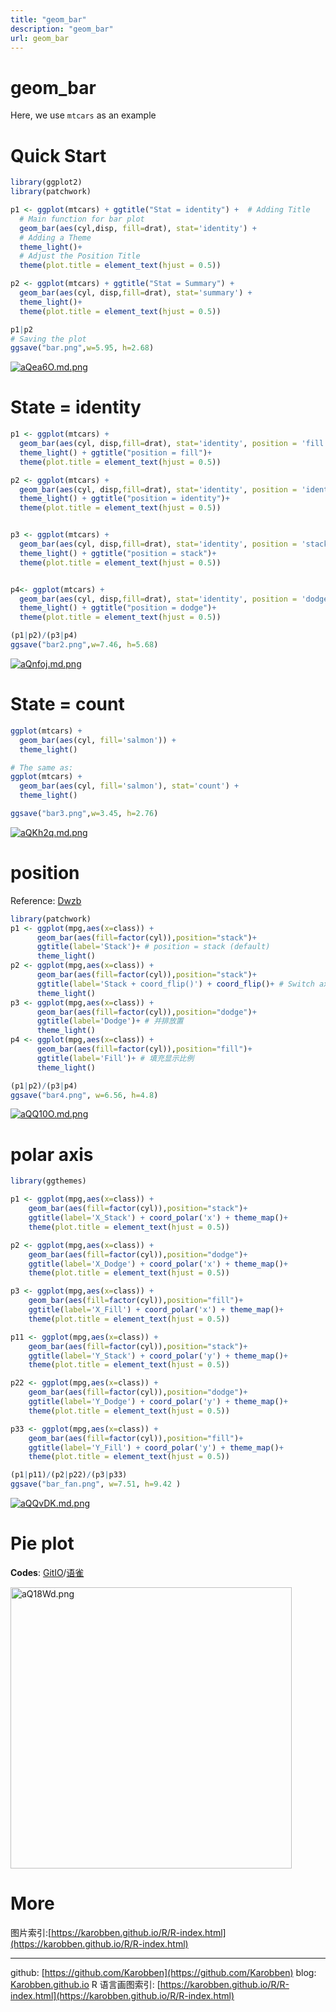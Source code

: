 ```yaml
---
title: "geom_bar"
description: "geom_bar"
url: geom_bar
---
```

# geom_bar

Here, we use `mtcars` as an example
# Quick Start
```r
library(ggplot2)
library(patchwork)

p1 <- ggplot(mtcars) + ggtitle("Stat = identity") +  # Adding Title
  # Main function for bar plot
  geom_bar(aes(cyl,disp, fill=drat), stat='identity') +
  # Adding a Theme
  theme_light()+
  # Adjust the Position Title
  theme(plot.title = element_text(hjust = 0.5))

p2 <- ggplot(mtcars) + ggtitle("Stat = Summary") +
  geom_bar(aes(cyl, disp,fill=drat), stat='summary') +
  theme_light()+
  theme(plot.title = element_text(hjust = 0.5))

p1|p2
# Saving the plot
ggsave("bar.png",w=5.95, h=2.68)
```

[![aQea6O.md.png](https://s1.ax1x.com/2020/07/31/aQea6O.md.png)](https://imgchr.com/i/aQea6O)


# State = identity
```r
p1 <- ggplot(mtcars) +
  geom_bar(aes(cyl, disp,fill=drat), stat='identity', position = 'fill') +
  theme_light() + ggtitle("position = fill")+
  theme(plot.title = element_text(hjust = 0.5))

p2 <- ggplot(mtcars) +
  geom_bar(aes(cyl, disp,fill=drat), stat='identity', position = 'identity') +
  theme_light() + ggtitle("position = identity")+
  theme(plot.title = element_text(hjust = 0.5))


p3 <- ggplot(mtcars) +
  geom_bar(aes(cyl, disp,fill=drat), stat='identity', position = 'stack') +
  theme_light() + ggtitle("position = stack")+
  theme(plot.title = element_text(hjust = 0.5))


p4<- ggplot(mtcars) +
  geom_bar(aes(cyl, disp,fill=drat), stat='identity', position = 'dodge') +
  theme_light() + ggtitle("position = dodge")+
  theme(plot.title = element_text(hjust = 0.5))

(p1|p2)/(p3|p4)
ggsave("bar2.png",w=7.46, h=5.68)
```
[![aQnfoj.md.png](https://s1.ax1x.com/2020/07/31/aQnfoj.md.png)](https://imgchr.com/i/aQnfoj)


# State = count
```r
ggplot(mtcars) +
  geom_bar(aes(cyl, fill='salmon')) +
  theme_light()

# The same as:
ggplot(mtcars) +
  geom_bar(aes(cyl, fill='salmon'), stat='count') +
  theme_light()

ggsave("bar3.png",w=3.45, h=2.76)
```
[![aQKh2q.md.png](https://s1.ax1x.com/2020/07/31/aQKh2q.md.png)](https://imgchr.com/i/aQKh2q)

# position
Reference: [Dwzb](https://zhuanlan.zhihu.com/p/27093478)
```r
library(patchwork)
p1 <- ggplot(mpg,aes(x=class)) +
      geom_bar(aes(fill=factor(cyl)),position="stack")+
      ggtitle(label='Stack')+ # position = stack (default)
      theme_light()
p2 <- ggplot(mpg,aes(x=class)) +
      geom_bar(aes(fill=factor(cyl)),position="stack")+
      ggtitle(label='Stack + coord_flip()') + coord_flip()+ # Switch axis
      theme_light()
p3 <- ggplot(mpg,aes(x=class)) +
      geom_bar(aes(fill=factor(cyl)),position="dodge")+
      ggtitle(label='Dodge')+ # 并排放置
      theme_light()
p4 <- ggplot(mpg,aes(x=class)) +
      geom_bar(aes(fill=factor(cyl)),position="fill")+
      ggtitle(label='Fill')+ # 填充显示比例
      theme_light()

(p1|p2)/(p3|p4)
ggsave("bar4.png", w=6.56, h=4.8)
```

[![aQQ10O.md.png](https://s1.ax1x.com/2020/07/31/aQQ10O.md.png)](https://imgchr.com/i/aQQ10O)

# polar axis

```r
library(ggthemes)

p1 <- ggplot(mpg,aes(x=class)) +
    geom_bar(aes(fill=factor(cyl)),position="stack")+
    ggtitle(label='X_Stack') + coord_polar('x') + theme_map()+
    theme(plot.title = element_text(hjust = 0.5))

p2 <- ggplot(mpg,aes(x=class)) +
    geom_bar(aes(fill=factor(cyl)),position="dodge")+
    ggtitle(label='X_Dodge') + coord_polar('x') + theme_map()+
    theme(plot.title = element_text(hjust = 0.5))

p3 <- ggplot(mpg,aes(x=class)) +
    geom_bar(aes(fill=factor(cyl)),position="fill")+
    ggtitle(label='X_Fill') + coord_polar('x') + theme_map()+
    theme(plot.title = element_text(hjust = 0.5))

p11 <- ggplot(mpg,aes(x=class)) +
    geom_bar(aes(fill=factor(cyl)),position="stack")+
    ggtitle(label='Y_Stack') + coord_polar('y') + theme_map()+
    theme(plot.title = element_text(hjust = 0.5))

p22 <- ggplot(mpg,aes(x=class)) +
    geom_bar(aes(fill=factor(cyl)),position="dodge")+
    ggtitle(label='Y_Dodge') + coord_polar('y') + theme_map()+
    theme(plot.title = element_text(hjust = 0.5))

p33 <- ggplot(mpg,aes(x=class)) +
    geom_bar(aes(fill=factor(cyl)),position="fill")+
    ggtitle(label='Y_Fill') + coord_polar('y') + theme_map()+
    theme(plot.title = element_text(hjust = 0.5))

(p1|p11)/(p2|p22)/(p3|p33)
ggsave("bar_fan.png", w=7.51, h=9.42 )
```

[![aQQvDK.md.png](https://s1.ax1x.com/2020/07/31/aQQvDK.md.png)](https://imgchr.com/i/aQQvDK)

# Pie plot

**Codes**: [GitIO](https://karobben.github.io/R/geom_pie.html)/[语雀](https://www.yuque.com/liuwenkan/rr/geom_pie)

<a href="https://imgchr.com/i/aQ18Wd"><img src="https://s1.ax1x.com/2020/07/31/aQ18Wd.md.png" alt="aQ18Wd.png" width=450 /></a>

# More
图片索引:[https://karobben.github.io/R/R-index.html](https://karobben.github.io/R/R-index.html)

---
github: [https://github.com/Karobben](https://github.com/Karobben)
blog: [Karobben.github.io](http://Karobben.github.io)
R 语言画图索引: [https://karobben.github.io/R/R-index.html](https://karobben.github.io/R/R-index.html)
